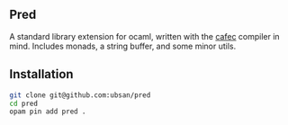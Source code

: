 Pred
---

A standard library extension for ocaml, written with the [cafec][cafec] compiler
in mind. Includes monads, a string buffer, and some minor utils.

Installation
---

```bash
git clone git@github.com:ubsan/pred
cd pred
opam pin add pred .
```

[cafec]: https://www.github.com/ubsan/cafe-re
